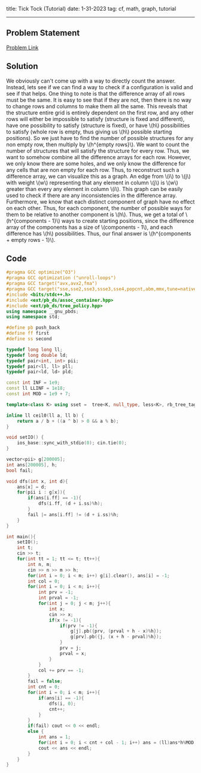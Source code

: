 title: Tick Tock (Tutorial)
date: 1-31-2023
tag: cf, math, graph, tutorial

---

## Problem Statement

[Problem Link](https://codeforces.com/contest/1758/problem/E)

## Solution

We obviously can't come up with a way to directly count the answer. Instead, lets see if we can find a way to check if a configuration is valid and see if that helps. One thing to note is that the difference array of all rows must be the same. It is easy to see that if they are not, then there is no way to change rows and columns to make them all the same. This reveals that the structure entire grid is entirely dependent on the first row, and any other rows will either be impossible to satisfy (structure is fixed and different), have one possibility to satisfy (structure is fixed), or have \\(h\\) possibilities to satisfy (whole row is empty, thus giving us \\(h\\) possible starting positions). So we just have to find the number of possible structures for any non empty row, then multiply by \\(h^{empty rows}\\). We want to count the number of structures that will satisfy the structure for every row. Thus, we want to somehow combine all the difference arrays for each row. However, we only know there are some holes, and we only know the difference for any cells that are non empty for each row. Thus, to reconstruct such a difference array, we can visualize this as a graph. An edge from \\(i\\) to \\(j\\) with weight \\(w\\) representing that any element in column \\(j\\) is \\(w\\) greater than every any element in column \\(i\\). This graph can be easily used to check if there are any inconsistencies in the difference array. Furthermore, we know that each distinct component of graph have no effect on each other. Thus, for each component, the number of possible ways for them to be relative to another component is \\(h\\). Thus, we get a total of \\(h^{components - 1}\\) ways to create starting positions, since the difference array of the components has a size of \\(components - 1\\), and each difference has \\(h\\) possibilities. Thus, our final answer is \\(h^{components + empty rows - 1}\\).

## Code

```c++
#pragma GCC optimize("O3")
#pragma GCC optimization ("unroll-loops")
#pragma GCC target("avx,avx2,fma")
#pragma GCC target("sse,sse2,sse3,ssse3,sse4,popcnt,abm,mmx,tune=native")
#include <bits/stdc++.h>
#include <ext/pb_ds/assoc_container.hpp>
#include <ext/pb_ds/tree_policy.hpp>
using namespace __gnu_pbds;
using namespace std;

#define pb push_back
#define ff first
#define ss second

typedef long long ll;
typedef long double ld;
typedef pair<int, int> pii;
typedef pair<ll, ll> pll;
typedef pair<ld, ld> pld;

const int INF = 1e9;
const ll LLINF = 1e18;
const int MOD = 1e9 + 7;

template<class K> using sset =  tree<K, null_type, less<K>, rb_tree_tag, tree_order_statistics_node_update>;

inline ll ceil0(ll a, ll b) {
    return a / b + ((a ^ b) > 0 && a % b);
}

void setIO() {
    ios_base::sync_with_stdio(0); cin.tie(0);
}

vector<pii> g[200005];
int ans[200005], h;
bool fail;

void dfs(int x, int d){
    ans[x] = d;
    for(pii i : g[x]){
        if(ans[i.ff] == -1){
            dfs(i.ff, (d + i.ss)%h);
        }
        fail |= ans[i.ff] != (d + i.ss)%h;
    }
}

int main(){
    setIO();
    int t;
    cin >> t;
    for(int tt = 1; tt <= t; tt++){
        int n, m;
        cin >> n >> m >> h;
        for(int i = 0; i < m; i++) g[i].clear(), ans[i] = -1;
        int col = 0;
        for(int i = 0; i < n; i++){
            int prv = -1;
            int prval = -1;
            for(int j = 0; j < m; j++){
                int x;
                cin >> x;
                if(x != -1){
                    if(prv != -1){
                        g[j].pb({prv, (prval + h - x)%h});
                        g[prv].pb({j, (x + h - prval)%h});
                    }
                    prv = j;
                    prval = x;
                }
            }
            col += prv == -1;
        }
        fail = false;
        int cnt = 0;
        for(int i = 0; i < m; i++){
            if(ans[i] == -1){
                dfs(i, 0);
                cnt++;
            }
        }
        if(fail) cout << 0 << endl;
        else {
            int ans = 1;
            for(int i = 0; i < cnt + col - 1; i++) ans = (ll)ans*h%MOD;
            cout << ans << endl;
        }
    }
}
```